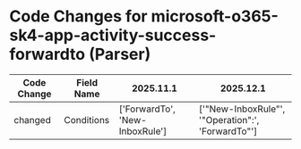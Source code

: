 # Code Changes for microsoft-o365-sk4-app-activity-success-forwardto (Parser)

| Code Change | Field Name | 2025.11.1 | 2025.12.1 |
|-------------|------------|-----------|------------|
| changed | Conditions | ['ForwardTo', 'New-InboxRule'] | ['"New-InboxRule"', '"Operation":', 'ForwardTo"'] |